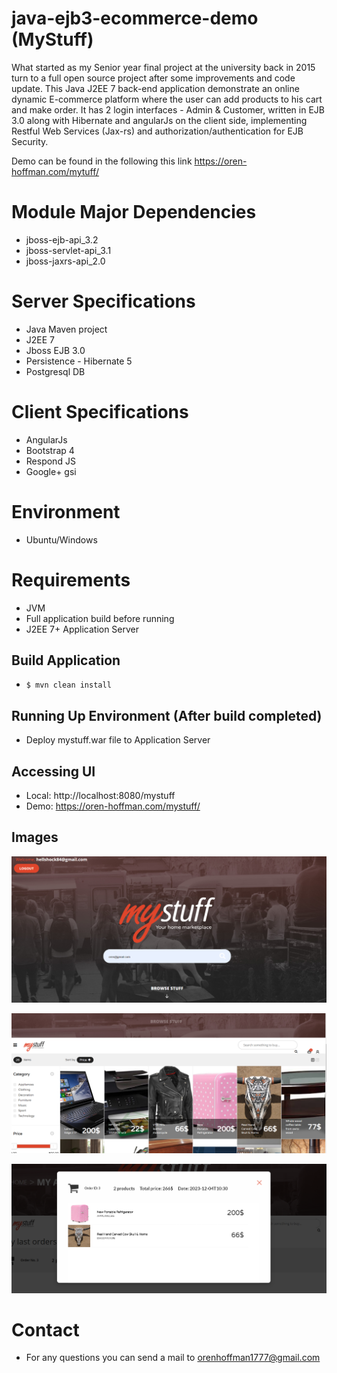 # java-ejb3-ecommerce-demo (MyStuff)
What started as my Senior year final project at the university back in 2015 turn to a full open source project after some improvements and code update.
This Java J2EE 7 back-end application demonstrate an online dynamic E-commerce platform where the user can add products to his cart and make order.
It has 2 login interfaces - Admin & Customer, written in EJB 3.0 along with Hibernate and angularJs on the client side, implementing Restful Web Services (Jax-rs) and authorization/authentication for EJB Security.

Demo can be found in the following  this link https://oren-hoffman.com/mytuff/


# Module Major Dependencies
- jboss-ejb-api_3.2
- jboss-servlet-api_3.1
- jboss-jaxrs-api_2.0

# Server Specifications
- Java Maven project
- J2EE 7
- Jboss EJB 3.0
- Persistence - Hibernate 5
- Postgresql DB


# Client Specifications
- AngularJs
- Bootstrap 4
- Respond JS
- Google+ gsi

# Environment
 - Ubuntu/Windows
 
# Requirements
- JVM
- Full application build before running
- J2EE 7+ Application Server

## Build Application
- `$ mvn clean install`

    
## Running Up Environment (After build completed)
- Deploy mystuff.war file to Application Server


## Accessing UI
- Local: http://localhost:8080/mystuff
- Demo: https://oren-hoffman.com/mystuff/

## Images
![mystuff-demo 1](mystuff_pic0.png)

![mystuff-demo 2](mystuff_pic1.png)

![mystuff-demo 3](mystuff_pic2.png)


# Contact
- For any questions you can send a mail to orenhoffman1777@gmail.com
